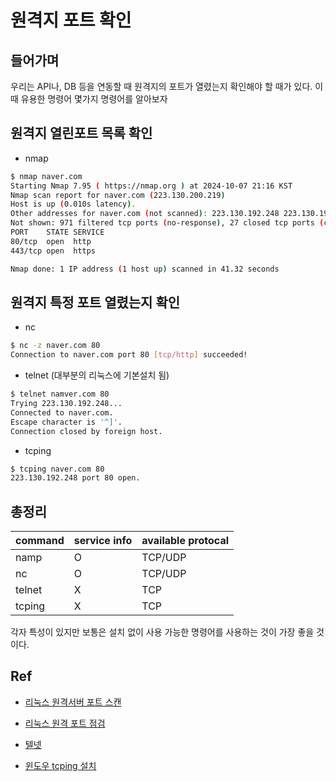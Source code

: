 # 원격지 포트 확인

## 들어가며

우리는 API나, DB 등을 연동할 때 원격지의 포트가 열렸는지 확인해야 할 때가 있다.
이때 유용한 명령어 몇가지 명령어를 알아보자

## 원격지 열린포트 목록 확인

- nmap

```bash
$ nmap naver.com
Starting Nmap 7.95 ( https://nmap.org ) at 2024-10-07 21:16 KST
Nmap scan report for naver.com (223.130.200.219)
Host is up (0.010s latency).
Other addresses for naver.com (not scanned): 223.130.192.248 223.130.192.247 223.130.200.236
Not shown: 971 filtered tcp ports (no-response), 27 closed tcp ports (conn-refused)
PORT    STATE SERVICE
80/tcp  open  http
443/tcp open  https

Nmap done: 1 IP address (1 host up) scanned in 41.32 seconds
```

## 원격지 특정 포트 열렸는지 확인

- nc

```bash
$ nc -z naver.com 80
Connection to naver.com port 80 [tcp/http] succeeded!
```

- telnet (대부분의 리눅스에 기본설치 됨)

```bash
$ telnet namver.com 80
Trying 223.130.192.248...
Connected to naver.com.
Escape character is '^]'.
Connection closed by foreign host.
```

- tcping

```bash
$ tcping naver.com 80
223.130.192.248 port 80 open.

```

## 총정리

| command 	| service info 	| available protocal	|
|---	|---	|--- |
| namp 	| O 	|TCP/UDP |
| nc 	| O 	|TCP/UDP| 
| telnet 	| X 	| TCP |
| tcping 	| X 	| TCP |

각자 특성이 있지만 보통은 설치 없이 사용 가능한 명령어를 사용하는 것이 가장 좋을 것이다.

## Ref

- [리눅스 원격서버 포트 스캔](https://zetawiki.com/wiki/%EB%A6%AC%EB%88%85%EC%8A%A4_%EC%9B%90%EA%B2%A9%EC%84%9C%EB%B2%84_%ED%8F%AC%ED%8A%B8_%EC%8A%A4%EC%BA%94)

- [리눅스 원격 포트 점검](https://zetawiki.com/wiki/%EB%A6%AC%EB%88%85%EC%8A%A4_%EC%9B%90%EA%B2%A9_%ED%8F%AC%ED%8A%B8_%EC%A0%90%EA%B2%80)

- [텔넷](https://zetawiki.com/wiki/%ED%85%94%EB%84%B7#cite_note-2)

- [윈도우 tcping 설치](https://zetawiki.com/wiki/%EC%9C%88%EB%8F%84%EC%9A%B0_tcping_%EC%84%A4%EC%B9%98)
